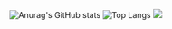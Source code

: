 ![Anurag's GitHub stats](https://github-readme-stats.vercel.app/api?username=minsuho&show_icons=true&theme=radical)
![Top Langs](https://github-readme-stats.vercel.app/api/top-langs/?username=minsuho&show_icons=true&theme=radical)
<img src="https://github-readme-stats.vercel.app/api/top-langs?username=minsuho&langs_count=4&count_private=true&theme=nord" />
